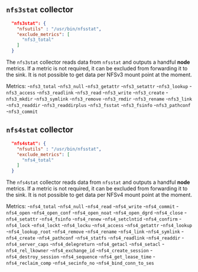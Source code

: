 ## `nfs3stat` collector

```json
  "nfs3stat": {
    "nfsutils" : "/usr/bin/nfsstat",
    "exclude_metrics": [
      "nfs3_total"
    ]
  }
```

The `nfs3stat` collector reads data from `nfsstat` and outputs a handful **node** metrics. If a metric is not required, it can be excluded from forwarding it to the sink. It is not possible to get data per NFSv3 mount point at the moment.

Metrics:
-`nfs3_total`
-`nfs3_null`
-`nfs3_getattr`
-`nfs3_setattr`
-`nfs3_lookup`
-`nfs3_access`
-`nfs3_readlink`
-`nfs3_read`
-`nfs3_write`
-`nfs3_create`
-`nfs3_mkdir`
-`nfs3_symlink`
-`nfs3_remove`
-`nfs3_rmdir`
-`nfs3_rename`
-`nfs3_link`
-`nfs3_readdir`
-`nfs3_readdirplus`
-`nfs3_fsstat`
-`nfs3_fsinfo`
-`nfs3_pathconf`
-`nfs3_commit`


## `nfs4stat` collector

```json
  "nfs4stat": {
    "nfsutils" : "/usr/bin/nfsstat",
    "exclude_metrics": [
      "nfs4_total"
    ]
  }
```

The `nfs4stat` collector reads data from `nfsstat` and outputs a handful **node** metrics. If a metric is not required, it can be excluded from forwarding it to the sink. It is not possible to get data per NFSv4 mount point at the moment.

Metrics:
-`nfs4_total` 
-`nfs4_null` 
-`nfs4_read` 
-`nfs4_write` 
-`nfs4_commit` 
-`nfs4_open` 
-`nfs4_open_conf` 
-`nfs4_open_noat` 
-`nfs4_open_dgrd` 
-`nfs4_close` 
-`nfs4_setattr` 
-`nfs4_fsinfo` 
-`nfs4_renew` 
-`nfs4_setclntid` 
-`nfs4_confirm` 
-`nfs4_lock` 
-`nfs4_lockt` 
-`nfs4_locku` 
-`nfs4_access` 
-`nfs4_getattr` 
-`nfs4_lookup` 
-`nfs4_lookup_root` 
-`nfs4_remove` 
-`nfs4_rename` 
-`nfs4_link` 
-`nfs4_symlink` 
-`nfs4_create` 
-`nfs4_pathconf` 
-`nfs4_statfs` 
-`nfs4_readlink` 
-`nfs4_readdir` 
-`nfs4_server_caps` 
-`nfs4_delegreturn` 
-`nfs4_getacl` 
-`nfs4_setacl` 
-`nfs4_rel_lkowner` 
-`nfs4_exchange_id` 
-`nfs4_create_session` 
-`nfs4_destroy_session` 
-`nfs4_sequence` 
-`nfs4_get_lease_time` 
-`nfs4_reclaim_comp` 
-`nfs4_secinfo_no` 
-`nfs4_bind_conn_to_ses` 
